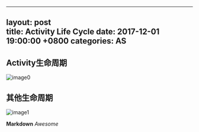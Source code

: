 
---  
layout: post  
title: Activity Life Cycle
date: 2017-12-01 19:00:00 +0800 
categories: AS  
---  

## Activity生命周期
![image0](https://cvbnt.github.io/cvbnt.github.io/assets/images/Activity-Life-Cycle.jpg)

## 其他生命周期

![image1](https://cvbnt.github.io/cvbnt.github.io/assets/images/Life-Cycle-Full.png)


**Markdown**
*Awesome*